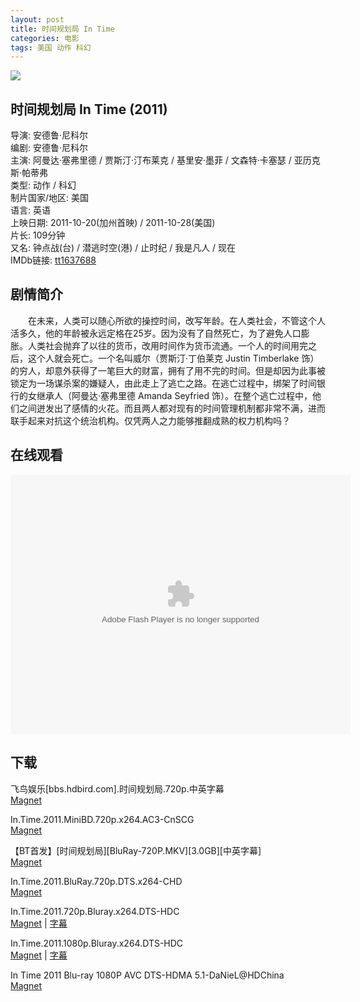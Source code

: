 ```yaml
---
layout: post
title: 时间规划局 In Time
categories: 电影
tags: 美国 动作 科幻
---
```


[![](http://i2.piimg.com/8631464b7942d935t.jpg)](http://i2.piimg.com/8631464b7942d935.jpg)

## 时间规划局 In Time (2011)
导演: 安德鲁·尼科尔  
编剧: 安德鲁·尼科尔  
主演: 阿曼达·塞弗里德 / 贾斯汀·汀布莱克 / 基里安·墨菲 / 文森特·卡塞瑟 / 亚历克斯·帕蒂弗  
类型: 动作 / 科幻  
制片国家/地区: 美国  
语言: 英语  
上映日期: 2011-10-20(加州首映) / 2011-10-28(美国)  
片长: 109分钟  
又名: 钟点战(台) / 潜逃时空(港) / 止时纪 / 我是凡人 / 现在  
IMDb链接: [tt1637688](http://www.imdb.com/title/tt1637688)

## 剧情简介
　　在未来，人类可以随心所欲的操控时间，改写年龄。在人类社会，不管这个人活多久，他的年龄被永远定格在25岁。因为没有了自然死亡，为了避免人口膨胀。人类社会抛弃了以往的货币，改用时间作为货币流通。一个人的时间用完之后，这个人就会死亡。一个名叫威尔（贾斯汀·丁伯莱克 Justin Timberlake 饰）的穷人，却意外获得了一笔巨大的财富，拥有了用不完的时间。但是却因为此事被锁定为一场谋杀案的嫌疑人，由此走上了逃亡之路。在逃亡过程中，绑架了时间银行的女继承人（阿曼达·塞弗里德 Amanda Seyfried 饰）。在整个逃亡过程中，他们之间迸发出了感情的火花。而且两人都对现有的时间管理机制都非常不满，进而联手起来对抗这个统治机构。仅凭两人之力能够推翻成熟的权力机构吗？

## 在线观看
<embed height="415" width="544" quality="high" allowfullscreen="true" type="application/x-shockwave-flash" src="http://static.hdslb.com/miniloader.swf" flashvars="aid=1858692&page=1" pluginspage="http://www.adobe.com/shockwave/download/download.cgi?P1_Prod_Version=ShockwaveFlash" />

## 下载
飞鸟娱乐\[bbs.hdbird.com\].时间规划局.720p.中英字幕  
[Magnet](magnet:?xt=urn:btih:1686ECDE9D388E498349D0890924BB3A8A5496B9)

In.Time.2011.MiniBD.720p.x264.AC3-CnSCG  
[Magnet](magnet:?xt=urn:btih:5557FDACABC5C25156FE15F6E6BDE434C73D5F62)

【BT首发】\[时间规划局\]\[BluRay-720P.MKV\]\[3.0GB\]\[中英字幕\]  
[Magnet](magnet:?xt=urn:btih:5E403CE82A1F1A7077017F9969EB3630AD908B1B)

In.Time.2011.BluRay.720p.DTS.x264-CHD  
[Magnet](magnet:?xt=urn:btih:052637A51345B90965638690621AEB9A152A58D5)

In.Time.2011.720p.Bluray.x264.DTS-HDC  
[Magnet](magnet:?xt=urn:btih:2E4A80CC0D507B2EF9A7F434E280D0C8AA367E8E) | [字幕](http://7xqm73.com1.z0.glb.clouddn.com/2011/In.Time.2011.720p.Bluray.x264.DTS-HDC.7z)

In.Time.2011.1080p.Bluray.x264.DTS-HDC  
[Magnet](magnet:?xt=urn:btih:EC1BE3489A41D4C6E0D454423BFF5AF9237684EB) | [字幕](http://7xqm73.com1.z0.glb.clouddn.com/2011/In.Time.2011.1080p.Bluray.x264.DTS-HDC.7z)

In Time 2011 Blu-ray 1080P AVC DTS-HDMA 5.1-DaNieL@HDChina  
[Magnet](magnet:?xt=urn:btih:0A1E18A806C9E7BF1E47F2FAD81F04EE43336FA4)
